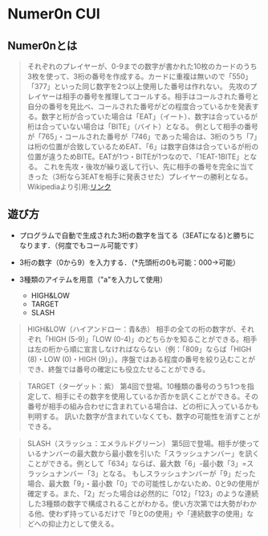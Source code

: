 # Numer0n CUI

<h2>Numer0nとは</h2>

> それぞれのプレイヤーが、0-9までの数字が書かれた10枚のカードのうち3枚を使って、3桁の番号を作成する。カードに重複は無いので「550」「377」といった同じ数字を2つ以上使用した番号は作れない。
> 先攻のプレイヤーは相手の番号を推理してコールする。相手はコールされた番号と自分の番号を見比べ、コールされた番号がどの程度合っているかを発表する。数字と桁が合っていた場合は「EAT」（イート）、数字は合っているが桁は合っていない場合は「BITE」（バイト）となる。
> 例として相手の番号が「765」・コールされた番号が「746」であった場合は、3桁のうち「7」は桁の位置が合致しているためEAT、「6」は数字自体は合っているが桁の位置が違うためBITE。EATが1つ・BITEが1つなので、「1EAT-1BITE」となる。
これを先攻・後攻が繰り返して行い、先に相手の番号を完全に当てきった（3桁なら3EATを相手に発表させた）プレイヤーの勝利となる。
> Wikipediaより引用:[リンク](https://ja.wikipedia.org/wiki/Numer0n#%E5%9F%BA%E6%9C%AC%E3%83%AB%E3%83%BC%E3%83%AB)

<h2>遊び方</h2>

- プログラムで自動で生成された3桁の数字を当てる（3EATになる)と勝ちになります．（何度でもコール可能です）

- 3桁の数字（0から9）を入力する．（*先頭桁の0も可能：000→可能）

- 3種類のアイテムを用意（"a"を入力して使用）
  - HIGH&LOW
  - TARGET
  - SLASH

> HIGH&LOW（ハイアンドロー：青&赤）
相手の全ての桁の数字が、それぞれ「HIGH (5-9)」「LOW (0-4)」のどちらかを知ることができる。相手は左の桁から順に宣言しなければならない（例：「809」ならば「HIGH (8)・LOW (0)・HIGH (9)」）。序盤ではある程度の番号を絞り込むことができ、終盤では番号の確定にも役立たせることができる。

> TARGET（ターゲット：紫）
第4回で登場。10種類の番号のうち1つを指定して、相手にその数字を使用しているか否かを訊くことができる。その番号が相手の組み合わせに含まれている場合は、どの桁に入っているかも判明する。
訊いた数字が含まれていなくても、数字の可能性を消すことができる。

> SLASH（スラッシュ：エメラルドグリーン）
第5回で登場。相手が使っているナンバーの最大数から最小数を引いた「スラッシュナンバー」を訊くことができる。例として「634」ならば、最大数「6」-最小数「3」=スラッシュナンバー「3」となる。
もしスラッシュナンバーが「9」だった場合、最大数「9」・最小数「0」での可能性しかないため、0と9の使用が確定する。また、「2」だった場合は必然的に「012」「123」のような連続した3種類の数字で構成されることがわかる。使い方次第では大勢がわかる他、使わず持っているだけで「9と0の使用」や「連続数字の使用」などへの抑止力として使える。

